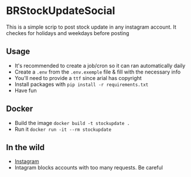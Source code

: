 # BRStockUpdateSocial
This is a simple scrip to post stock update in any instagram account. It checkes for holidays and weekdays before posting

## Usage
- It's recommended to create a job/cron so it can ran automatically daily
- Create a `.env` from the `.env.exemple` file & fill with the necessary info
- You'll need to provide a `ttf` since arial has copyright
- Install packages with `pip install -r requirements.txt`
- Have fun

## Docker
- Build the image `docker build -t stockupdate .`
- Run it `docker run -it --rm stockupdate`

## In the wild
- [Instagram](https://www.instagram.com/brstockupdate/)
- Intagram blocks accounts with too many requests. Be careful